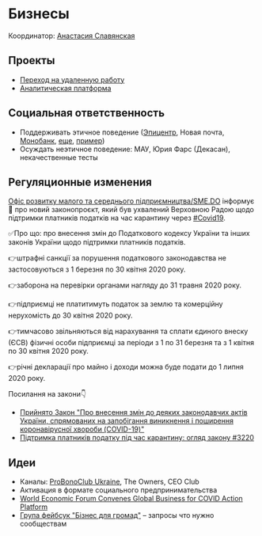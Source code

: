 # Бизнесы

Координатор: [Анастасия Славянская](https://t.me/slavianskaia)

## Проекты

* [Переход на удаленную работу](../online-work.md)
* [Аналитическая платформа](../analitika-mepping-dannykh.md)

## Социальная ответственность

* Поддерживать этичное поведение \([Эпицентр](https://epicentrk.ua/articles/epitsentr-dba-pro-svoikh-pokuptsiv.html), Новая почта, [Монобанк](https://vctr.media/predprinimateli-kupili-ivl-37995/), [еще](https://www.facebook.com/katherine.nozhevnikova/posts/3949743375096052), [пример](https://www.facebook.com/100004766651296/posts/1498923230276551/?d=n)\)
* Осуждать неэтичное поведение: МАУ, Юрия Фарс \(Декасан\), некачественные тесты

## Регуляционные изменения

[Офіс розвитку малого та середнього підприємництва/SME.DO](https://www.facebook.com/SME.GOV.UA/?__tn__=K-R&eid=ARCwPobwkGvv15AFni4VbPVFYgAYi305Euoa0r0orjSr5OkyztyeF77097Nr7f6pj1dZ33oD_aK5qnX-&fref=mentions&__xts__%5B0%5D=68.ARDbeOxWdfzx5kxVqj-sVU28aktjNRmPjn9efuL33vdM09o7YmN8cnookJezSsfaSqPdA5c2iSkZgUNgikn-muZ3T9wj1-RkLyOyx-hnKea0vmuggoORF_Rgr3l4VUUIspieH1_bslU5nLwicw0PO-invMeAiMunwisrufLKyE9rLutIg1iosj_fouHaYXBbmGJxgqAGpK69k1S7ERSn5_6i5tmsvjyN-4XP2CDBKlQ4HW7FTu36r3Eyse3-XSHlre3XVp7SWiJA1ZQwi8cjWGpkHDj-iEVZh5T4zzj8EFOouP0746-n-rdUTlhWxKJ51Avx194CXMi2oG3Ja9MVAjGqO2i6Ao0Hq4cIdhnn0qO7pEgXvgRxug) інформує🎯 про новий законопроєкт, який був ухвалений Верховною Радою щодо підтримки платників податків на час карантину через [\#Covid19](https://www.facebook.com/hashtag/covid19?source=feed_text&epa=HASHTAG&__xts__%5B0%5D=68.ARDbeOxWdfzx5kxVqj-sVU28aktjNRmPjn9efuL33vdM09o7YmN8cnookJezSsfaSqPdA5c2iSkZgUNgikn-muZ3T9wj1-RkLyOyx-hnKea0vmuggoORF_Rgr3l4VUUIspieH1_bslU5nLwicw0PO-invMeAiMunwisrufLKyE9rLutIg1iosj_fouHaYXBbmGJxgqAGpK69k1S7ERSn5_6i5tmsvjyN-4XP2CDBKlQ4HW7FTu36r3Eyse3-XSHlre3XVp7SWiJA1ZQwi8cjWGpkHDj-iEVZh5T4zzj8EFOouP0746-n-rdUTlhWxKJ51Avx194CXMi2oG3Ja9MVAjGqO2i6Ao0Hq4cIdhnn0qO7pEgXvgRxug&__tn__=%2ANK-R).

✅Про що: про внесення змін до Податкового кодексу України та інших законів України щодо підтримки платників податків.

👉штрафні санкції за порушення податкового законодавства не застосовуються з 1 березня по 30 квітня 2020 року.

👉заборона на перевірки органами нагляду до 31 травня 2020 року.

👉підприємці не платитимуть податок за землю та комерційну нерухомість до 30 квітня 2020 року.

👉тимчасово звільняються від нарахування та сплати єдиного внеску \(ЄСВ\) фізичні особи підприємці за періоди з 1 по 31 березня та з 1 квітня по 30 квітня 2020 року.

👉річні декларації про майно і доходи можна буде подати до 1 липня 2020 року.

Посилання на закони👇

* [Прийнято Закон "Про внесення змін до деяких законодавчих актів України, спрямованих на запобігання виникнення і поширення коронавірусної хвороби \(COVID-19\)"](https://iportal.rada.gov.ua/news/Novyny/191055.html)
* [Підтримка платників податку під час карантину: огляд закону \#3220](https://brdo.com.ua/top/pidtrymka-platnykiv-podatku-pid-chas-karantynu-oglyad-zakonu-3220/?fbclid=IwAR2Sm7iRAZ1jiMxoqbxETPj2HxzLDD9xvp7OL86u9B8RefJq2BUR2uppfmk)

## Идеи

* Каналы: [ProBonoClub Ukraine](https://probono.org.ua/), The Owners, CEO Club
* Активация в формате социального предпринимательства
* [World Economic Forum Convenes Global Business for COVID Action Platform](https://www.weforum.org/press/2020/03/world-economic-forum-convenes-global-business-for-covid-action-platform)
* [Група фейбсук "Бізнес для громад"](https://www.facebook.com/groups/231308464927219/?ref=share) – запросы что нужно сообществам

